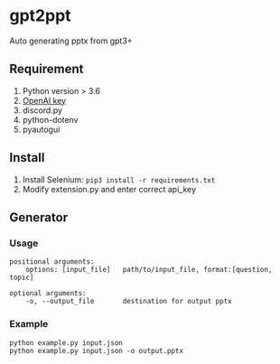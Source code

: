# gpt2ppt
Auto generating pptx from gpt3+

## Requirement
1. Python version > 3.6
2. [OpenAI key](https://platform.openai.com/account/api-keys)
3. discord.py
4. python-dotenv
5. pyautogui

## Install
1. Install Selenium: `pip3 install -r requirements.txt`
2. Modify extension.py and enter correct api_key

## Generator
### Usage
```
positional arguments:
    options: [input_file]   path/to/input_file, format:[question, topic]
    
optional arguments:
    -o, --output_file       destination for output pptx

```


### Example
```
python example.py input.json
python example.py input.json -o output.pptx
```
